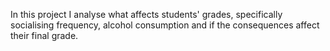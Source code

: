 In this project I analyse what affects students' grades, specifically socialising frequency, alcohol consumption and if the consequences affect their final grade. 
